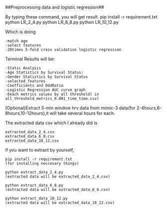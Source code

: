 ##Preprocessing data and logistic regression##

By typing these command, you will get result.
    pip install -r requirement.txt
    python LR_2_4.py
    python LR_6_8.py
    python LR_10_12.py

Which is doing

    -match age
    -select features
    -20times 5-fold cross validation logistic regression  

Terminal Results will be:

    -Static Analysis
    -Age Statistics by Survival Status:
    -Gender Statistics by Survival Status
    -selected_features
    -Coefficients and OddRatio
    -Logistic Regression AUC curve graph 
    -Eeach metrics values by all threshold( in all_threshold_metrics_0.001_time_time.csv)

(Optional)Extract 5-min window hrv data from mimic-3 data(for 2-4hours,6-8hours,10-12hours),it will take several hours for each.

The extracted data csv  which I already did is 

    extracted_data_2_4.csv
    extracted_data_6_8.csv
    extracted_data_10_12.csv

if you want to extract by yourself,

    pip install -r requirement.txt
    (for installing neccesary things)

    python extract_data_2_4.py
    (extracted data will be extracted_data_2_4.csv)

    python extract_data_6_8.py
    (extracted data will be extracted_data_6_8.csv)

    python extract_data_10_12.py
    (extracted data will be extracted_data_10_12.csv)



